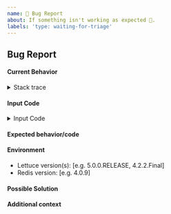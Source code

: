 ```yaml
---
name: 🐛 Bug Report
about: If something isn't working as expected 🤔.
labels: 'type: waiting-for-triage'
---
```


## Bug Report

<!-- First of all: Have you checked the docs https://github.com/lettuce-io/lettuce-core/wiki, GitHub issues, or Stack Overflow whether someone else has already reported your issue? -->

#### Current Behavior

<!-- A clear and concise description of the behavior.-->

<details>
<summary>Stack trace</summary>

```java
// your stack trace here;
```

</details>

#### Input Code

<!-- Java/Kotlin/Scala/Groovy/… or Repo link if applicable: -->

<details>
<summary>Input Code</summary>

```java
// your code here;
```

</details>

#### Expected behavior/code

<!-- A clear and concise description of what you expected to happen (or code). -->

#### Environment

- Lettuce version(s): [e.g. 5.0.0.RELEASE, 4.2.2.Final]
- Redis version: [e.g. 4.0.9]

#### Possible Solution

<!-- Only if you have suggestions on a fix for the bug -->

#### Additional context

<!-- Add any other context about the problem here. Do not add code as screenshots. -->
